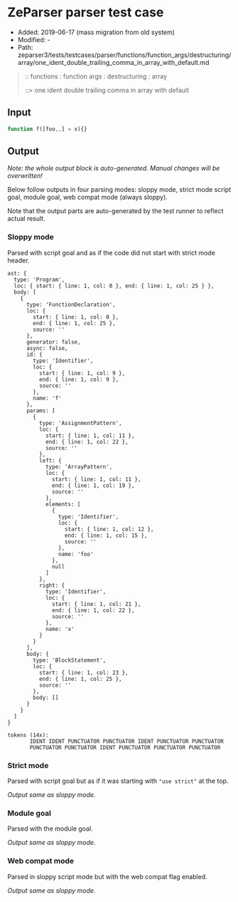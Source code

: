 # ZeParser parser test case

- Added: 2019-06-17 (mass migration from old system)
- Modified: -
- Path: zeparser3/tests/testcases/parser/functions/function_args/destructuring/array/one_ident_double_trailing_comma_in_array_with_default.md

> :: functions : function args : destructuring : array
>
> ::> one ident double trailing comma in array with default

## Input

`````js
function f([foo,,] = x){}
`````

## Output

_Note: the whole output block is auto-generated. Manual changes will be overwritten!_

Below follow outputs in four parsing modes: sloppy mode, strict mode script goal, module goal, web compat mode (always sloppy).

Note that the output parts are auto-generated by the test runner to reflect actual result.

### Sloppy mode

Parsed with script goal and as if the code did not start with strict mode header.

`````
ast: {
  type: 'Program',
  loc: { start: { line: 1, col: 0 }, end: { line: 1, col: 25 } },
  body: [
    {
      type: 'FunctionDeclaration',
      loc: {
        start: { line: 1, col: 0 },
        end: { line: 1, col: 25 },
        source: ''
      },
      generator: false,
      async: false,
      id: {
        type: 'Identifier',
        loc: {
          start: { line: 1, col: 9 },
          end: { line: 1, col: 9 },
          source: ''
        },
        name: 'f'
      },
      params: [
        {
          type: 'AssignmentPattern',
          loc: {
            start: { line: 1, col: 11 },
            end: { line: 1, col: 22 },
            source: ''
          },
          left: {
            type: 'ArrayPattern',
            loc: {
              start: { line: 1, col: 11 },
              end: { line: 1, col: 19 },
              source: ''
            },
            elements: [
              {
                type: 'Identifier',
                loc: {
                  start: { line: 1, col: 12 },
                  end: { line: 1, col: 15 },
                  source: ''
                },
                name: 'foo'
              },
              null
            ]
          },
          right: {
            type: 'Identifier',
            loc: {
              start: { line: 1, col: 21 },
              end: { line: 1, col: 22 },
              source: ''
            },
            name: 'x'
          }
        }
      ],
      body: {
        type: 'BlockStatement',
        loc: {
          start: { line: 1, col: 23 },
          end: { line: 1, col: 25 },
          source: ''
        },
        body: []
      }
    }
  ]
}

tokens (14x):
       IDENT IDENT PUNCTUATOR PUNCTUATOR IDENT PUNCTUATOR PUNCTUATOR
       PUNCTUATOR PUNCTUATOR IDENT PUNCTUATOR PUNCTUATOR PUNCTUATOR
`````

### Strict mode

Parsed with script goal but as if it was starting with `"use strict"` at the top.

_Output same as sloppy mode._

### Module goal

Parsed with the module goal.

_Output same as sloppy mode._

### Web compat mode

Parsed in sloppy script mode but with the web compat flag enabled.

_Output same as sloppy mode._
